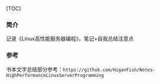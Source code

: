 [TOC]

### 简介

记录《Linux高性能服务器编程》，笔记+自我总结注意点



### 参考

书本文字总结部分参考：`https://github.com/HiganFish/Notes-HighPerformanceLinuxServerProgramming`